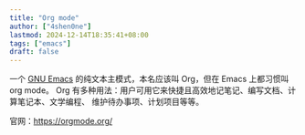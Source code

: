 ```yaml
---
title: "Org mode"
author: ["4shen0ne"]
lastmod: 2024-12-14T18:35:41+08:00
tags: ["emacs"]
draft: false
---
```


一个 [GNU Emacs](https://www.gnu.org/software/emacs/) 的纯文本主模式，本名应该叫 Org，但在 Emacs 上都习惯叫 org mode。
Org 有多种用法：用户可用它来快捷且高效地记笔记、编写文档、计算笔记本、文学编程、
维护待办事项、计划项目等等。

官网：<https://orgmode.org/>
